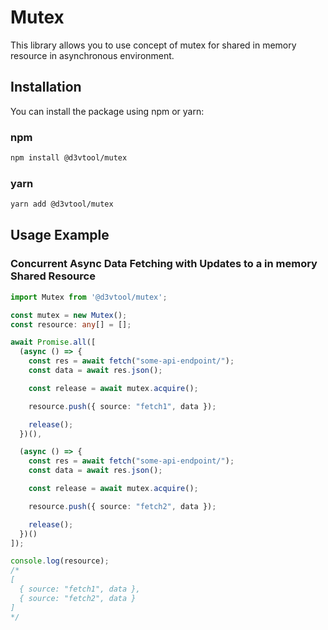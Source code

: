 # Mutex

This library allows you to use concept of mutex for shared in memory resource in asynchronous environment.

## Installation

You can install the package using npm or yarn:

### npm

```bash
npm install @d3vtool/mutex
```

### yarn

```bash
yarn add @d3vtool/mutex
```

## Usage Example

### Concurrent Async Data Fetching with Updates to a in memory Shared Resource

```ts
import Mutex from '@d3vtool/mutex';

const mutex = new Mutex();
const resource: any[] = [];

await Promise.all([
  (async () => {
    const res = await fetch("some-api-endpoint/");
    const data = await res.json();

    const release = await mutex.acquire();

    resource.push({ source: "fetch1", data });

    release();
  })(),

  (async () => {
    const res = await fetch("some-api-endpoint/");
    const data = await res.json();

    const release = await mutex.acquire();

    resource.push({ source: "fetch2", data });

    release();
  })()
]);

console.log(resource);
/*
[
  { source: "fetch1", data },
  { source: "fetch2", data }
]
*/
```